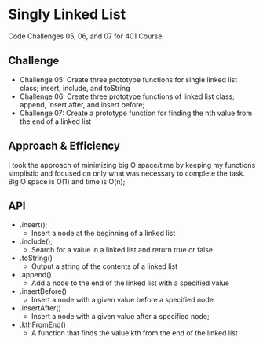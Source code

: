 # Singly Linked List
Code Challenges 05, 06, and 07 for 401 Course

## Challenge
* Challenge 05: Create three prototype functions for single linked list class; insert, include, and toString
* Challenge 06: Create three prototype functions of linked list class; append, insert after, and insert before;
* Challenge 07: Create a prototype function for finding the nth value from the end of a linked list

## Approach & Efficiency
I took the approach of minimizing big O space/time by keeping my functions simplistic and focused on only what was necessary to complete the task.
Big O space is O(1) and time is O(n);

## API
- .insert();
  - Insert a node at the beginning of a linked list
- .include();
  - Search for a value in a linked list and return true or false
- .toString()
  - Output a string of the contents of a linked list
- .append()
  - Add a node to the end of the linked list with a specified value
- .insertBefore()
  - Insert a node with a given value before a specified node
- .insertAfter()
  - Insert a node with a given value after a specified node;
- .kthFromEnd()
  - A function that finds the value kth from the end of the linked list
